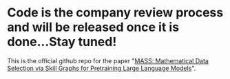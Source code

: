 # Code is the company review process and will be released once it is done...Stay tuned!

This is the official github repo for the paper "[MASS: Mathematical Data Selection via Skill Graphs for Pretraining Large Language Models](https://arxiv.org/abs/2503.14917)".
